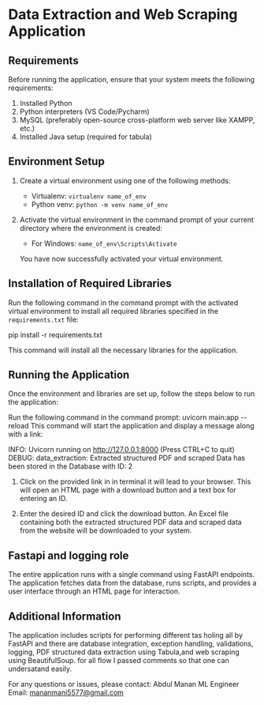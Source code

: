# Data Extraction and Web Scraping Application

## Requirements

Before running the application, ensure that your system meets the following requirements:

1. Installed Python
2. Python interpreters (VS Code/Pycharm)
3. MySQL (preferably open-source cross-platform web server like XAMPP, etc.)
4. Installed Java setup (required for tabula)

## Environment Setup

1. Create a virtual environment using one of the following methods:
   - Virtualenv: `virtualenv name_of_env`
   - Python venv: `python -m venv name_of_env`

2. Activate the virtual environment in the command prompt of your current directory where the environment is created:
   - For Windows: `name_of_env\Scripts\Activate`

   You have now successfully activated your virtual environment.

## Installation of Required Libraries

Run the following command in the command prompt with the activated virtual environment to install all required libraries specified in the `requirements.txt` file:


pip install -r requirements.txt

This command will install all the necessary libraries for the application.

## Running the Application

Once the environment and libraries are set up, follow the steps below to run the application:

Run the following command in the command prompt:
uvicorn main:app --reload
This command will start the application and display a message along with a link:

INFO: Uvicorn running on http://127.0.0.1:8000 (Press CTRL+C to quit)
DEBUG: data_extraction: Extracted structured PDF and scraped Data has been stored in the Database with ID: 2 

1.  Click on the provided link in in terminal it will lead to your browser. This will open an HTML page with a download button and a text box for entering an ID.

2.  Enter the desired ID and click the download button. An Excel file containing both the extracted structured PDF data and scraped data from
   the website will be downloaded to your system.


## Fastapi and logging role

The entire application runs with a single command using FastAPI endpoints. 
The application fetches data from the database, runs scripts, and provides a user interface through an HTML page for interaction.  
## Additional Information
The application includes scripts for performing different tas holing all by FastAPI and there are database integration, exception handling, validations, logging, 
PDF structured data extraction using Tabula,and web scraping using BeautifulSoup. for all flow I passed comments so that one can undersatand easily.

For any questions or issues, please contact:
Abdul Manan
ML Engineer
Email: mananmani5577@gmail.com
